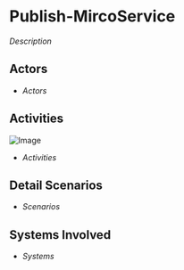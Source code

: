 # Publish-MircoService

_Description_

## Actors

* _Actors_

## Activities

![Image](./UseCases/Publish-MicroService/Activities.png)

* _Activities_

## Detail Scenarios

* _Scenarios_

## Systems Involved

* _Systems_


